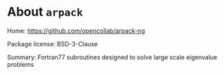 About `arpack`
============

Home: https://github.com/opencollab/arpack-ng

Package license: BSD-3-Clause

Summary: Fortran77 subroutines designed to solve large scale eigenvalue problems